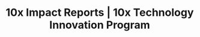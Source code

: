 ---
title: 10x Impact Reports | 10x Technology Innovation Program
description: Find out about the impact of 10x projects and products, and how investment dollars have supported the work of improving government digital services.
hero_banner:
  category: "Impact Reports"
  title: "Our impact"
  subtitle: "A yearly review of 10x investments in improving government digital services"
layout: layouts/impact-list-page.html
mainNavPageTitle: Impact Reports
theme: 8
className: impact-landing2
return-to-top_text: Return to top
order: 3
permalink: /impact{% if pagination.pageNumber > 0 %}/{{ pagination.pageNumber }}{% endif %}/index.html
redirect_from: 
  - /reports/
eleventyNavigation:
  parent: root
  key: Impact
  order: 3
pagination:
  data: collections.reports
  size: 7
  alias: reports
---